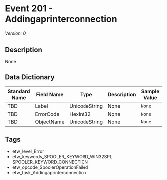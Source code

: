 # Event 201 - Addingaprinterconnection
###### Version: 0

## Description
None

## Data Dictionary
|Standard Name|Field Name|Type|Description|Sample Value|
|---|---|---|---|---|
|TBD|Label|UnicodeString|None|`None`|
|TBD|ErrorCode|HexInt32|None|`None`|
|TBD|ObjectName|UnicodeString|None|`None`|

## Tags
* etw_level_Error
* etw_keywords_SPOOLER_KEYWORD_WIN32SPL SPOOLER_KEYWORD_CONNECTION
* etw_opcode_SpoolerOperationFailed
* etw_task_Addingaprinterconnection